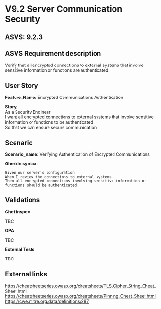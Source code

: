 # V9.2 Server Communication Security

## ASVS: 9.2.3

## ASVS Requirement description

Verify that all encrypted connections to external systems that
involve sensitive information or functions are authenticated.

## User Story

**Feature_Name**: Encrypted Communications Authentication

**Story**:\
As a Security Engineer\
I want all encrypted connections to external systems that involve sensitive information or 
functions to be authenticated\
So that we can ensure secure communication

## Scenario

**Scenario_name**: Verifying Authentication of Encrypted Communications

**Gherkin syntax**:

```gherkin
Given our server's configuration
When I review the connections to external systems
Then all encrypted connections involving sensitive information or functions should be authenticated
```

## Validations

**Chef Inspec**

TBC

**OPA**

TBC

**External Tests**

TBC

## External links

<https://cheatsheetseries.owasp.org/cheatsheets/TLS_Cipher_String_Cheat_Sheet.html> \
<https://cheatsheetseries.owasp.org/cheatsheets/Pinning_Cheat_Sheet.html> \
<https://cwe.mitre.org/data/definitions/287>
